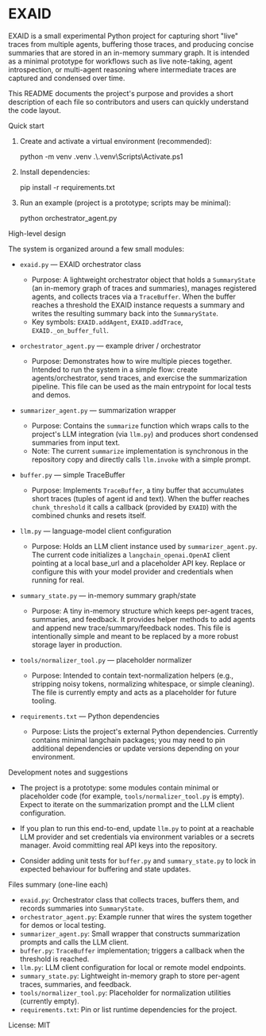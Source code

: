 # EXAID

EXAID is a small experimental Python project for capturing short "live" traces from multiple agents, buffering those traces, and producing concise summaries that are stored in an in-memory summary graph. It is intended as a minimal prototype for workflows such as live note-taking, agent introspection, or multi-agent reasoning where intermediate traces are captured and condensed over time.

This README documents the project's purpose and provides a short description of each file so contributors and users can quickly understand the code layout.

Quick start

1. Create and activate a virtual environment (recommended):

    python -m venv .venv
    .\\.venv\\Scripts\\Activate.ps1

2. Install dependencies:

    pip install -r requirements.txt

3. Run an example (project is a prototype; scripts may be minimal):

    python orchestrator_agent.py

High-level design

The system is organized around a few small modules:

- `exaid.py` — EXAID orchestrator class
   - Purpose: A lightweight orchestrator object that holds a `SummaryState` (an in-memory graph of traces and summaries), manages registered agents, and collects traces via a `TraceBuffer`. When the buffer reaches a threshold the EXAID instance requests a summary and writes the resulting summary back into the `SummaryState`.
   - Key symbols: `EXAID.addAgent`, `EXAID.addTrace`, `EXAID._on_buffer_full`.

- `orchestrator_agent.py` — example driver / orchestrator
   - Purpose: Demonstrates how to wire multiple pieces together. Intended to run the system in a simple flow: create agents/orchestrator, send traces, and exercise the summarization pipeline. This file can be used as the main entrypoint for local tests and demos.

- `summarizer_agent.py` — summarization wrapper
   - Purpose: Contains the `summarize` function which wraps calls to the project's LLM integration (via `llm.py`) and produces short condensed summaries from input text.
   - Note: The current `summarize` implementation is synchronous in the repository copy and directly calls `llm.invoke` with a simple prompt.

- `buffer.py` — simple TraceBuffer
   - Purpose: Implements `TraceBuffer`, a tiny buffer that accumulates short traces (tuples of agent id and text). When the buffer reaches `chunk_threshold` it calls a callback (provided by `EXAID`) with the combined chunks and resets itself.

- `llm.py` — language-model client configuration
   - Purpose: Holds an LLM client instance used by `summarizer_agent.py`. The current code initializes a `langchain_openai.OpenAI` client pointing at a local base_url and a placeholder API key. Replace or configure this with your model provider and credentials when running for real.

- `summary_state.py` — in-memory summary graph/state
   - Purpose: A tiny in-memory structure which keeps per-agent traces, summaries, and feedback. It provides helper methods to add agents and append new trace/summary/feedback nodes. This file is intentionally simple and meant to be replaced by a more robust storage layer in production.

- `tools/normalizer_tool.py` — placeholder normalizer
   - Purpose: Intended to contain text-normalization helpers (e.g., stripping noisy tokens, normalizing whitespace, or simple cleaning). The file is currently empty and acts as a placeholder for future tooling.

- `requirements.txt` — Python dependencies
   - Purpose: Lists the project's external Python dependencies. Currently contains minimal langchain packages; you may need to pin additional dependencies or update versions depending on your environment.

Development notes and suggestions

- The project is a prototype: some modules contain minimal or placeholder code (for example, `tools/normalizer_tool.py` is empty). Expect to iterate on the summarization prompt and the LLM client configuration.

- If you plan to run this end-to-end, update `llm.py` to point at a reachable LLM provider and set credentials via environment variables or a secrets manager. Avoid committing real API keys into the repository.

- Consider adding unit tests for `buffer.py` and `summary_state.py` to lock in expected behaviour for buffering and state updates.

Files summary (one-line each)

- `exaid.py`: Orchestrator class that collects traces, buffers them, and records summaries into `SummaryState`.
- `orchestrator_agent.py`: Example runner that wires the system together for demos or local testing.
- `summarizer_agent.py`: Small wrapper that constructs summarization prompts and calls the LLM client.
- `buffer.py`: `TraceBuffer` implementation; triggers a callback when the threshold is reached.
- `llm.py`: LLM client configuration for local or remote model endpoints.
- `summary_state.py`: Lightweight in-memory graph to store per-agent traces, summaries, and feedback.
- `tools/normalizer_tool.py`: Placeholder for normalization utilities (currently empty).
- `requirements.txt`: Pin or list runtime dependencies for the project.

License: MIT
